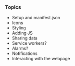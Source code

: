 ### Topics
* Setup and manifest.json
* Icons
* Styling
* Adding JS
* Sharing data
* Service workers?
* Alarms?
* Notifications
* Interacting with the webpage
